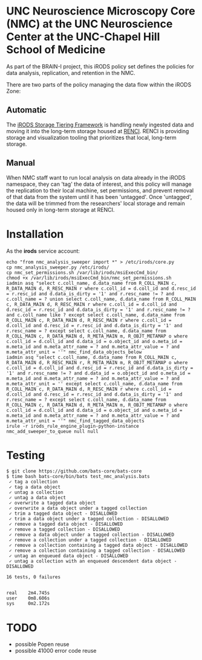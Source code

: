 # UNC Neuroscience Microscopy Core (NMC) at the UNC Neuroscience Center at the UNC-Chapel Hill School of Medicine

As part of the BRAIN-I project, this iRODS policy set defines the policies for data analysis, replication, and retention in the NMC.

There are two parts of the policy managing the data flow within the iRODS Zone:

## Automatic

The [iRODS Storage Tiering Framework](https://github.com/irods/irods_capability_storage_tiering) is handling newly ingested data and moving it into the long-term storage housed at [RENCI](https://renci.org/).
RENCI is providing storage and visualization tooling that prioritizes that local, long-term storage.

## Manual

When NMC staff want to run local analysis on data already in the iRODS namespace, they can 'tag' the data of interest, and this policy will manage the replication to their local machine, set permissions, and prevent removal of that data from the system until it has been 'untagged'.
Once 'untagged', the data will be trimmed from the researchers' local storage and remain housed only in long-term storage at RENCI.

# Installation

As the **irods** service account:
```
echo "from nmc_analysis_sweeper import *" > /etc/irods/core.py
cp nmc_analysis_sweeper.py /etc/irods/
cp nmc_set_permissions.sh /var/lib/irods/msiExecCmd_bin/
chmod +x /var/lib/irods/msiExecCmd_bin/nmc_set_permissions.sh
iadmin asq "select c.coll_name, d.data_name from R_COLL_MAIN c, R_DATA_MAIN d, R_RESC_MAIN r where c.coll_id = d.coll_id and d.resc_id = r.resc_id and d.data_is_dirty = '1' and r.resc_name != ? and c.coll_name = ? union select c.coll_name, d.data_name from R_COLL_MAIN c, R_DATA_MAIN d, R_RESC_MAIN r where c.coll_id = d.coll_id and d.resc_id = r.resc_id and d.data_is_dirty = '1' and r.resc_name != ? and c.coll_name like ? except select c.coll_name, d.data_name from R_COLL_MAIN c, R_DATA_MAIN d, R_RESC_MAIN r where c.coll_id = d.coll_id and d.resc_id = r.resc_id and d.data_is_dirty = '1' and r.resc_name = ? except select c.coll_name, d.data_name from R_COLL_MAIN c, R_DATA_MAIN d, R_META_MAIN m, R_OBJT_METAMAP o where c.coll_id = d.coll_id and d.data_id = o.object_id and o.meta_id = m.meta_id and m.meta_attr_name = ? and m.meta_attr_value = ? and m.meta_attr_unit = ''" nmc_find_data_objects_below
iadmin asq "select c.coll_name, d.data_name from R_COLL_MAIN c, R_DATA_MAIN d, R_RESC_MAIN r, R_META_MAIN m, R_OBJT_METAMAP o where c.coll_id = d.coll_id and d.resc_id = r.resc_id and d.data_is_dirty = '1' and r.resc_name != ? and d.data_id = o.object_id and o.meta_id = m.meta_id and m.meta_attr_name = ? and m.meta_attr_value = ? and m.meta_attr_unit = '' except select c.coll_name, d.data_name from R_COLL_MAIN c, R_DATA_MAIN d, R_RESC_MAIN r where c.coll_id = d.coll_id and d.resc_id = r.resc_id and d.data_is_dirty = '1' and r.resc_name = ? except select c.coll_name, d.data_name from R_COLL_MAIN c, R_DATA_MAIN d, R_META_MAIN m, R_OBJT_METAMAP o where c.coll_id = d.coll_id and d.data_id = o.object_id and o.meta_id = m.meta_id and m.meta_attr_name = ? and m.meta_attr_value = ? and m.meta_attr_unit = ''" nmc_find_tagged_data_objects
irule -r irods_rule_engine_plugin-python-instance nmc_add_sweeper_to_queue null null
```

# Testing

```
$ git clone https://github.com/bats-core/bats-core
$ time bash bats-core/bin/bats test_nmc_analysis.bats
 ✓ tag a collection
 ✓ tag a data object
 ✓ untag a collection
 ✓ untag a data object
 ✓ overwrite a tagged data object
 ✓ overwrite a data object under a tagged collection
 ✓ trim a tagged data object - DISALLOWED
 ✓ trim a data object under a tagged collection - DISALLOWED
 ✓ remove a tagged data object - DISALLOWED
 ✓ remove a tagged collection - DISALLOWED
 ✓ remove a data object under a tagged collection - DISALLOWED
 ✓ remove a collection under a tagged collection - DISALLOWED
 ✓ remove a collection containing a tagged data object - DISALLOWED
 ✓ remove a collection containing a tagged collection - DISALLOWED
 ✓ untag an enqueued data object - DISALLOWED
 ✓ untag a collection with an enqueued descendent data object - DISALLOWED

16 tests, 0 failures


real    2m4.745s
user    0m8.606s
sys     0m2.172s
```

# TODO

 - possible Popen reuse
 - possible 41000 error code reuse
